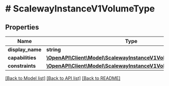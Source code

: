 # # ScalewayInstanceV1VolumeType

## Properties

Name | Type | Description | Notes
------------ | ------------- | ------------- | -------------
**display_name** | **string** |  | [optional]
**capabilities** | [**\OpenAPI\Client\Model\ScalewayInstanceV1VolumeTypeCapabilities**](ScalewayInstanceV1VolumeTypeCapabilities.md) |  | [optional]
**constraints** | [**\OpenAPI\Client\Model\ScalewayInstanceV1VolumeTypeConstraints**](ScalewayInstanceV1VolumeTypeConstraints.md) |  | [optional]

[[Back to Model list]](../../README.md#models) [[Back to API list]](../../README.md#endpoints) [[Back to README]](../../README.md)

